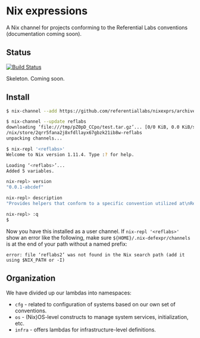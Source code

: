 # <reflabs> Nix expressions

A Nix channel for projects conforming to the Referential Labs conventions
(documentation coming soon).

## Status

[![Build Status](https://travis-ci.org/referentiallabs/nixexprs.svg?branch=master)](https://travis-ci.org/referentiallabs/nixexprs)

Skeleton. Coming soon.

## Install

```bash
$ nix-channel --add https://github.com/referentiallabs/nixexprs/archive/<version>.tar.gz reflabs

$ nix-channel --update reflabs
downloading ‘file:///tmp/pZ0pD_CCpo/test.tar.gz’... [0/0 KiB, 0.0 KiB/s]
/nix/store/2qrr5fana2j8xfdllayx67gbzk21ib8w-reflabs
unpacking channels...

$ nix-repl '<reflabs>'
Welcome to Nix version 1.11.4. Type :? for help.

Loading ‘<reflabs>’...
Added 5 variables.

nix-repl> version
"0.0.1-abcdef"

nix-repl> description
"Provides helpers that conform to a specific convention utilized at\nReferential Labs. Facilitates easier sharing of such utilities as a\nchannel.\n"

nix-repl> :q
$
```

Now you have this installed as a user channel. If `nix-repl '<reflabs>'`
show an error like the following, make sure `${HOME}/.nix-defexpr/channels` is
at the end of your path without a named prefix:

```
error: file ‘reflabs2’ was not found in the Nix search path (add it using $NIX_PATH or -I)
```

## Organization

We have divided up our lambdas into namespaces:

* `cfg` - related to configuration of systems based on our own set of conventions.
* `os` - (Nix)OS-level constructs to manage system services, initialization, etc.
* `infra` - offers lambdas for infrastructure-level definitions.


